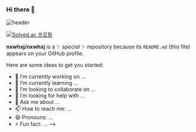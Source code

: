 
### Hi there 👋
![header](https://capsule-render.vercel.app/api?type=transparent&color=auto&height=200&section=header&text=nxwhxj&Github&fontSize=90&fontcolor=white)

[![Solved.ac
프로필](http://mazassumnida.wtf/api/generate_badge?boj=wlghks0508)](https://solved.ac/wlghks0508)
  
**nxwhxj/nxwhxj** is a ✨ _special_ ✨ repository because its `README.md` (this file) appears on your GitHub profile.

Here are some ideas to get you started:

- 🔭 I’m currently working on ...
- 🌱 I’m currently learning ...
- 👯 I’m looking to collaborate on ...
- 🤔 I’m looking for help with ...
- 💬 Ask me about ...
- 📫 How to reach me: ...
- 😄 Pronouns: ...
- ⚡ Fun fact: ...
-->
